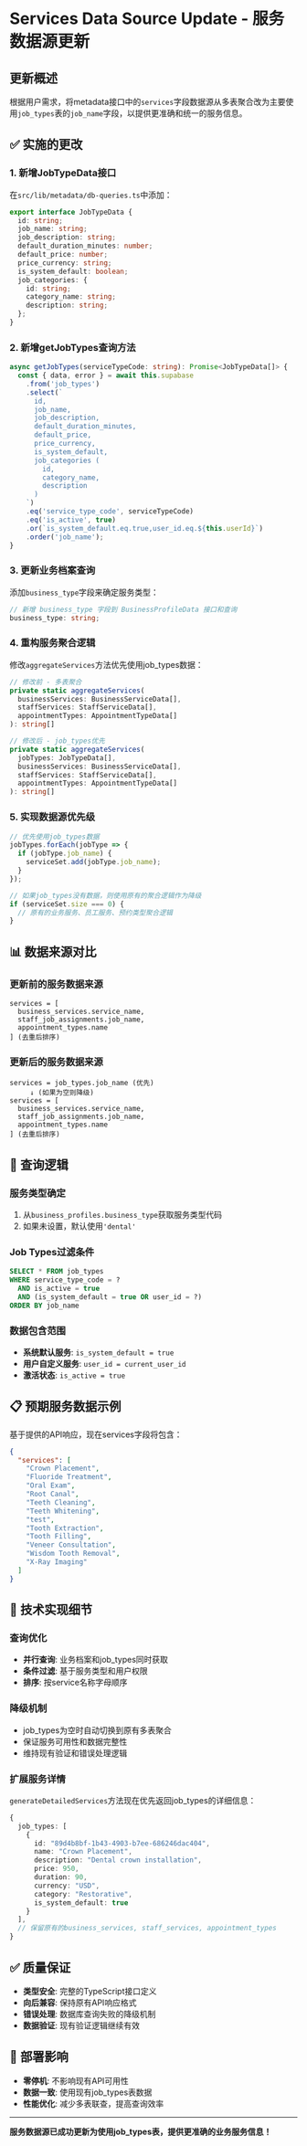# Services Data Source Update - 服务数据源更新

## 更新概述

根据用户需求，将metadata接口中的`services`字段数据源从多表聚合改为主要使用`job_types`表的`job_name`字段，以提供更准确和统一的服务信息。

## ✅ 实施的更改

### 1. 新增JobTypeData接口
在`src/lib/metadata/db-queries.ts`中添加：
```typescript
export interface JobTypeData {
  id: string;
  job_name: string;
  job_description: string;
  default_duration_minutes: number;
  default_price: number;
  price_currency: string;
  is_system_default: boolean;
  job_categories: {
    id: string;
    category_name: string;
    description: string;
  };
}
```

### 2. 新增getJobTypes查询方法
```typescript
async getJobTypes(serviceTypeCode: string): Promise<JobTypeData[]> {
  const { data, error } = await this.supabase
    .from('job_types')
    .select(`
      id,
      job_name,
      job_description,
      default_duration_minutes,
      default_price,
      price_currency,
      is_system_default,
      job_categories (
        id,
        category_name,
        description
      )
    `)
    .eq('service_type_code', serviceTypeCode)
    .eq('is_active', true)
    .or(`is_system_default.eq.true,user_id.eq.${this.userId}`)
    .order('job_name');
}
```

### 3. 更新业务档案查询
添加`business_type`字段来确定服务类型：
```typescript
// 新增 business_type 字段到 BusinessProfileData 接口和查询
business_type: string;
```

### 4. 重构服务聚合逻辑
修改`aggregateServices`方法优先使用job_types数据：

```typescript
// 修改前 - 多表聚合
private static aggregateServices(
  businessServices: BusinessServiceData[],
  staffServices: StaffServiceData[],
  appointmentTypes: AppointmentTypeData[]
): string[]

// 修改后 - job_types优先
private static aggregateServices(
  jobTypes: JobTypeData[],
  businessServices: BusinessServiceData[],
  staffServices: StaffServiceData[],
  appointmentTypes: AppointmentTypeData[]
): string[]
```

### 5. 实现数据源优先级
```typescript
// 优先使用job_types数据
jobTypes.forEach(jobType => {
  if (jobType.job_name) {
    serviceSet.add(jobType.job_name);
  }
});

// 如果job_types没有数据，则使用原有的聚合逻辑作为降级
if (serviceSet.size === 0) {
  // 原有的业务服务、员工服务、预约类型聚合逻辑
}
```

## 📊 数据来源对比

### 更新前的服务数据来源
```
services = [
  business_services.service_name,
  staff_job_assignments.job_name,
  appointment_types.name
] (去重后排序)
```

### 更新后的服务数据来源
```
services = job_types.job_name (优先)
     ↓ (如果为空则降级)
services = [
  business_services.service_name,
  staff_job_assignments.job_name,
  appointment_types.name
] (去重后排序)
```

## 🎯 查询逻辑

### 服务类型确定
1. 从`business_profiles.business_type`获取服务类型代码
2. 如果未设置，默认使用`'dental'`

### Job Types过滤条件
```sql
SELECT * FROM job_types 
WHERE service_type_code = ? 
  AND is_active = true 
  AND (is_system_default = true OR user_id = ?)
ORDER BY job_name
```

### 数据包含范围
- **系统默认服务**: `is_system_default = true`
- **用户自定义服务**: `user_id = current_user_id`
- **激活状态**: `is_active = true`

## 📋 预期服务数据示例

基于提供的API响应，现在services字段将包含：

```json
{
  "services": [
    "Crown Placement",
    "Fluoride Treatment", 
    "Oral Exam",
    "Root Canal",
    "Teeth Cleaning",
    "Teeth Whitening",
    "test",
    "Tooth Extraction", 
    "Tooth Filling",
    "Veneer Consultation",
    "Wisdom Tooth Removal",
    "X-Ray Imaging"
  ]
}
```

## 🔧 技术实现细节

### 查询优化
- **并行查询**: 业务档案和job_types同时获取
- **条件过滤**: 基于服务类型和用户权限
- **排序**: 按service名称字母顺序

### 降级机制
- job_types为空时自动切换到原有多表聚合
- 保证服务可用性和数据完整性
- 维持现有验证和错误处理逻辑

### 扩展服务详情
`generateDetailedServices`方法现在优先返回job_types的详细信息：
```typescript
{
  job_types: [
    {
      id: "89d4b8bf-1b43-4903-b7ee-686246dac404",
      name: "Crown Placement",
      description: "Dental crown installation",
      price: 950,
      duration: 90,
      currency: "USD",
      category: "Restorative",
      is_system_default: true
    }
  ],
  // 保留原有的business_services, staff_services, appointment_types
}
```

## ✅ 质量保证

- **类型安全**: 完整的TypeScript接口定义
- **向后兼容**: 保持原有API响应格式
- **错误处理**: 数据库查询失败的降级机制
- **数据验证**: 现有验证逻辑继续有效

## 🚀 部署影响

- **零停机**: 不影响现有API可用性
- **数据一致**: 使用现有job_types表数据
- **性能优化**: 减少多表联查，提高查询效率

---

**服务数据源已成功更新为使用job_types表，提供更准确的业务服务信息！**